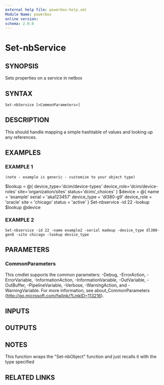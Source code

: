 ```yaml
---
external help file: powerbox-help.xml
Module Name: powerbox
online version:
schema: 2.0.0
---
```


# Set-nbService

## SYNOPSIS
Sets properties on a service in netbox

## SYNTAX

```
Set-nbService [<CommonParameters>]
```

## DESCRIPTION
This should handle mapping a simple hashtable of values and looking up any references.

## EXAMPLES

### EXAMPLE 1
```
(note - example is generic - customize to your object type)
```

$lookup = @{
    device_type='dcim/device-types'
    device_role='dcim/device-roles'
    site='organization/sites'
    status='dcim/_choices'
}
$device = @{
    name = 'example'
    serial = 'aka123457'
    device_type = 'dl380-g9'
    device_role = 'oracle'
    site = 'chicago'
    status = 'active'
}
Set-nbservice -id 22 -lookup $lookup @device

### EXAMPLE 2
```
Set-nbservice -id 22 -name example2 -serial madeup -device_type dl380-gen8 -site chicago -lookup device_type
```

## PARAMETERS

### CommonParameters
This cmdlet supports the common parameters: -Debug, -ErrorAction, -ErrorVariable, -InformationAction, -InformationVariable, -OutVariable, -OutBuffer, -PipelineVariable, -Verbose, -WarningAction, and -WarningVariable. For more information, see about_CommonParameters (http://go.microsoft.com/fwlink/?LinkID=113216).

## INPUTS

## OUTPUTS

## NOTES
This function wraps the "Set-nbObject" function and just recalls it with the type specified

## RELATED LINKS
